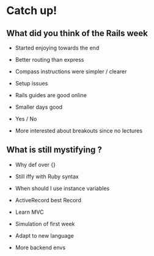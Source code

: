 # Catch up!

## What did you think of the Rails week

- Started enjoying towards the end
- Better routing than express
- Compass instructions were simpler / clearer
- Setup issues
- Rails guides are good online

- Smaller days good
- Yes / No
- More interested about breakouts since no lectures

## What is still mystifying ?

- Why def over {}
- Still iffy with Ruby syntax
- When should I use instance variables
- ActiveRecord best Record

- Learn MVC
- Simulation of first week
- Adapt to new language
- More backend envs

